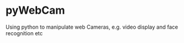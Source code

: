 pyWebCam
========

Using python to manipulate web Cameras, e.g. video display and face recognition etc